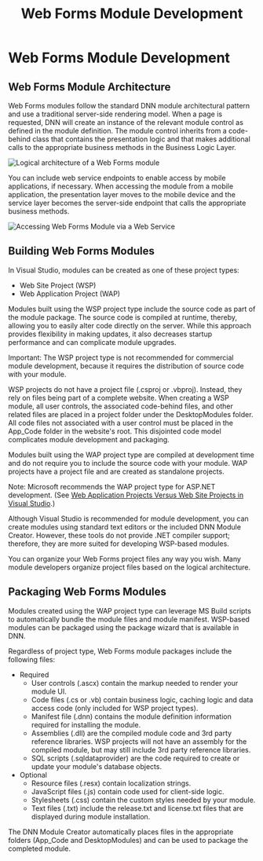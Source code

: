 ﻿---
uid: web-forms-module-development
locale: en
title: Web Forms Module Development
dnnversion: 09.02.00
related-topics: use-module-creator,providers
links: ["[Module Development: DNN Video Library](https://www.dnnsoftware.com/videos/)"]
---

# Web Forms Module Development

## Web Forms Module Architecture

Web Forms modules follow the standard DNN module architectural pattern and use a traditional server-side rendering model. When a page is requested, DNN will create an instance of the relevant module control as defined in the module definition. The module control inherits from a code-behind class that contains the presentation logic and that makes additional calls to the appropriate business methods in the Business Logic Layer.



![Logical architecture of a Web Forms module](/images/gra-module-architecture-wf.png)



You can include web service endpoints to enable access by mobile applications, if necessary. When accessing the module from a mobile application, the presentation layer moves to the mobile device and the service layer becomes the server-side endpoint that calls the appropriate business methods.



![Accessing Web Forms Module via a Web Service](/images/gra-module-architecture-mobile.png)



## Building Web Forms Modules

In Visual Studio, modules can be created as one of these project types:

*   Web Site Project (WSP)
*   Web Application Project (WAP)

Modules built using the WSP project type include the source code as part of the module package. The source code is compiled at runtime, thereby, allowing you to easily alter code directly on the server. While this approach provides flexibility in making updates, it also decreases startup performance and can complicate module upgrades.

Important: The WSP project type is not recommended for commercial module development, because it requires the distribution of source code with your module.

WSP projects do not have a project file (.csproj or .vbproj). Instead, they rely on files being part of a complete website. When creating a WSP module, all user controls, the associated code-behind files, and other related files are placed in a project folder under the DesktopModules folder. All code files not associated with a user control must be placed in the App_Code folder in the website's root. This disjointed code model complicates module development and packaging.

Modules built using the WAP project type are compiled at development time and do not require you to include the source code with your module. WAP projects have a project file and are created as standalone projects.

Note: Microsoft recommends the WAP project type for ASP.NET development. (See [Web Application Projects Versus Web Site Projects in Visual Studio](https://docs.microsoft.com/en-us/previous-versions/aspnet/dd547590(v=vs.110)).)

Although Visual Studio is recommended for module development, you can create modules using standard text editors or the included DNN Module Creator. However, these tools do not provide .NET compiler support; therefore, they are more suited for developing WSP-based modules.

You can organize your Web Forms project files any way you wish. Many module developers organize project files based on the logical architecture.

## Packaging Web Forms Modules

Modules created using the WAP project type can leverage MS Build scripts to automatically bundle the module files and module manifest. WSP-based modules can be packaged using the package wizard that is available in DNN.

Regardless of project type, Web Forms module packages include the following files:

*   Required
    *   User controls (.ascx) contain the markup needed to render your module UI.
    *   Code files (.cs or .vb) contain business logic, caching logic and data access code (only included for WSP project types).
    *   Manifest file (.dnn) contains the module definition information required for installing the module.
    *   Assemblies (.dll) are the compiled module code and 3rd party reference libraries. WSP projects will not have an assembly for the compiled module, but may still include 3rd party reference libraries.
    *   SQL scripts (.sqldataprovider) are the code required to create or update your module's database objects.
*   Optional
    *   Resource files (.resx) contain localization strings.
    *   JavaScript files (.js) contain code used for client-side logic.
    *   Stylesheets (.css) contain the custom styles needed by your module.
    *   Text files (.txt) include the release.txt and license.txt files that are displayed during module installation.

The DNN Module Creator automatically places files in the appropriate folders (App_Code and DesktopModules) and can be used to package the completed module.
